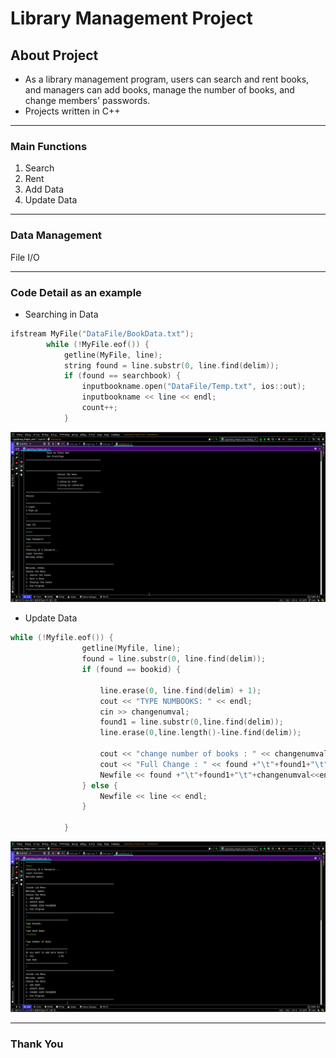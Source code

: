 # Library Management Project
## About Project
 * As a library management program, users can search and rent books, 
   and managers can add books, manage the number of books, and change members' passwords.   
 * Projects written in C++
-----------
### Main Functions
1. Search
2. Rent
3. Add Data
4. Update Data

----------
### Data Management
File I/O

-----
### Code Detail as an example   
* Searching in Data 
```swift
ifstream MyFile("DataFile/BookData.txt");
        while (!MyFile.eof()) {
            getline(MyFile, line);
            string found = line.substr(0, line.find(delim));
            if (found == searchbook) {
                inputbookname.open("DataFile/Temp.txt", ios::out);
                inputbookname << line << endl;
                count++;
            }
```   
![Searching](image/UserFunction/search.gif)   

* Update Data
```swift
while (!Myfile.eof()) {
                getline(Myfile, line);
                found = line.substr(0, line.find(delim));
                if (found == bookid) {

                    line.erase(0, line.find(delim) + 1);
                    cout << "TYPE NUMBOOKS: " << endl;
                    cin >> changenumval;
                    found1 = line.substr(0,line.find(delim));
                    line.erase(0,line.length()-line.find(delim));

                    cout << "change number of books : " << changenumval << endl;
                    cout << "Full Change : " << found +"\t"+found1+"\t"+changenumval << endl;
                    Newfile << found +"\t"+found1+"\t"+changenumval<<endl;
                } else {
                    Newfile << line << endl;
                }

            }
```   
![UpDate](image/Admin/Login/Update.gif)   
            
--------------

### Thank You








[//]: # (These are reference links used in the body of this note and get stripped out when the markdown processor does its job. There is no need to format nicely because it shouldn't be seen. Thanks SO - http://stackoverflow.com/questions/4823468/store-comments-in-markdown-syntax)

   [dill]: <https://github.com/joemccann/dillinger>
   [git-repo-url]: <https://github.com/joemccann/dillinger.git>
   [john gruber]: <http://daringfireball.net>
   [df1]: <http://daringfireball.net/projects/markdown/>
   [markdown-it]: <https://github.com/markdown-it/markdown-it>
   [Ace Editor]: <http://ace.ajax.org>
   [node.js]: <http://nodejs.org>
   [Twitter Bootstrap]: <http://twitter.github.com/bootstrap/>
   [jQuery]: <http://jquery.com>
   [@tjholowaychuk]: <http://twitter.com/tjholowaychuk>
   [express]: <http://expressjs.com>
   [AngularJS]: <http://angularjs.org>
   [Gulp]: <http://gulpjs.com>

   [PlDb]: <https://github.com/joemccann/dillinger/tree/master/plugins/dropbox/README.md>
   [PlGh]: <https://github.com/joemccann/dillinger/tree/master/plugins/github/README.md>
   [PlGd]: <https://github.com/joemccann/dillinger/tree/master/plugins/googledrive/README.md>
   [PlOd]: <https://github.com/joemccann/dillinger/tree/master/plugins/onedrive/README.md>
   [PlMe]: <https://github.com/joemccann/dillinger/tree/master/plugins/medium/README.md>
   [PlGa]: <https://github.com/RahulHP/dillinger/blob/master/plugins/googleanalytics/README.md>




